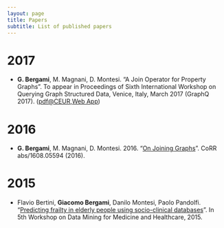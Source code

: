```yaml
---
layout: page
title: Papers
subtitle: List of published papers
---
```


# 2017
* **G. Bergami**, M. Magnani, D. Montesi. “A Join Operator for Property Graphs”. To appear in Proceedings of Sixth International Workshop on Querying Graph Structured Data, Venice, Italy, March 2017 (GraphQ 2017). ([pdf@CEUR](http://ceur-ws.org/Vol-1810/GraphQ_paper_04.pdf),[Web App](http://jackbergus.alwaysdata.net/joinapp/))

# 2016
* **G. Bergami**, M. Magnani, D. Montesi. 2016. “[On Joining Graphs](https://arxiv.org/abs/1608.05594)”. CoRR abs/1608.05594 (2016).

# 2015 
* Flavio Bertini, **Giacomo Bergami**, Danilo Montesi, Paolo Pandolfi. “[Predicting frailty in elderly people using socio-clinical databases](https://www.siam.org/meetings/sdm16/SDMDMMH.pdf)”. In 5th Workshop on Data Mining for Medicine and Healthcare, 2015.
